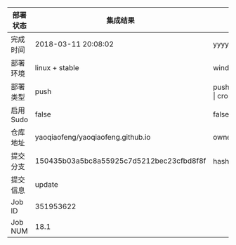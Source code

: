 部署状态 | 集成结果 | 参考值
---|---|---
完成时间 | 2018-03-11 20:08:02 | yyyy-mm-dd hh:mm:ss
部署环境 | linux + stable | window \| linux + stable
部署类型 | push | push \| pull_request \| api \| cron
启用Sudo | false | false \| true
仓库地址 | yaoqiaofeng/yaoqiaofeng.github.io | owner_name/repo_name
提交分支 | 150435b03a5bc8a55925c7d5212bec23cfbd8f8f | hash 16位
提交信息 | update |
Job ID   | 351953622 | 
Job NUM  | 18.1 | 
